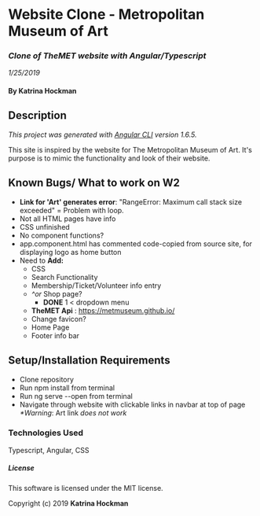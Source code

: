 # **Website Clone** - Metropolitan Museum of Art

### _Clone of TheMET website with Angular/Typescript_
_1/25/2019_


#### By Katrina Hockman

## __Description__
 _This project was generated with [Angular CLI](https://github.com/angular/angular-cli) version 1.6.5._

This site is inspired by the website for The Metropolitan Museum of Art. It's purpose is to mimic the functionality and look of their website.

## __Known Bugs/ What to work on W2__
* **Link for 'Art' generates error**: "RangeError: Maximum call stack size exceeded" = Problem with loop.
* Not all HTML pages have info
* CSS unfinished
* No component functions?
* app.component.html has commented code-copied from source site, for displaying logo as home button
* Need to **Add:**
  * CSS
  * Search Functionality
  * Membership/Ticket/Volunteer info entry
  * _^or_  Shop page?
    * **DONE** 1 < dropdown menu
  * **TheMET Api** : https://metmuseum.github.io/
  * Change favicon?
  * Home Page
  * Footer info bar


## __Setup/Installation Requirements__

* Clone repository
* Run npm install from terminal
* Run ng serve --open from terminal
* Navigate through website with clickable links in navbar at top of page _*Warning_: Art link *does not work*


### __Technologies Used__

Typescript, Angular, CSS

##### License

This software is licensed under the MIT license.

Copyright (c) 2019 **Katrina Hockman**
